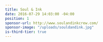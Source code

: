 ```yaml
---
title: Soul & Ink
date: 2016-07-29 14:03:00 -04:00
position: 1
sponsor-url: http://www.soulandinkcrew.com/
sponsor-image: "/uploads/souldandink.jpg"
is-third-tier: true
---
```



